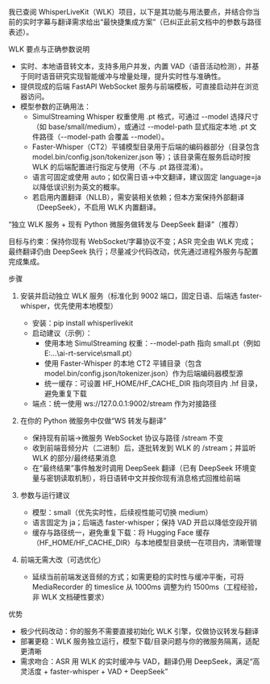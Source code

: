 我已查阅 WhisperLiveKit（WLK）项目，以下是其功能与用法要点，并结合你当前的实时字幕与翻译需求给出“最快捷集成方案”（已纠正此前文档中的参数与路径表述）。

WLK 要点与正确参数说明

- 实时、本地语音转文本，支持多用户并发，内置 VAD（语音活动检测），并基于同时语音研究实现智能缓冲与增量处理，提升实时性与准确性。
- 提供现成的后端 FastAPI WebSocket 服务与前端模板，可直接启动并在浏览器访问。
- 模型参数的正确用法：
  - SimulStreaming Whisper 权重使用 .pt 格式，可通过 --model 选择尺寸（如 base/small/medium），或通过 --model-path 显式指定本地 .pt 文件路径（--model-path 会覆盖 --model）。
  - Faster-Whisper（CT2）平铺模型目录用于后端的编码器部分（目录包含 model.bin/config.json/tokenizer.json 等）；该目录需在服务启动时按 WLK 的后端配置进行指定与使用（不与 .pt 路径混淆）。
  - 语言可固定或使用 auto；如仅需日语→中文翻译，建议固定 language=ja 以降低误识别为英文的概率。
  - 若启用内置翻译（NLLB），需安装相关依赖；但本方案保持外部翻译（DeepSeek），不启用 WLK 内置翻译。

“独立 WLK 服务 + 现有 Python 微服务做转发与 DeepSeek 翻译”（推荐）

目标与约束：保持你现有 WebSocket/字幕协议不变；ASR 完全由 WLK 完成；最终翻译仍由 DeepSeek 执行；尽量减少代码改动，优先通过进程外服务与配置完成集成。

步骤
1) 安装并启动独立 WLK 服务（标准化到 9002 端口，固定日语、后端选 faster-whisper，优先使用本地模型）
   - 安装：pip install whisperlivekit
   - 启动建议（示例）：
     - 使用本地 SimulStreaming 权重：--model-path 指向 small.pt（例如 E:\...\ai-rt-service\small.pt）
     - 使用 Faster-Whisper 的本地 CT2 平铺目录（包含 model.bin/config.json/tokenizer.json）作为后端编码器模型源
     - 统一缓存：可设置 HF_HOME/HF_CACHE_DIR 指向项目内 .hf 目录，避免重复下载
   - 端点：统一使用 ws://127.0.0.1:9002/stream 作为对接路径

2) 在你的 Python 微服务中仅做“WS 转发与翻译”
   - 保持现有前端→微服务 WebSocket 协议与路径 /stream 不变
   - 收到前端音频分片（二进制）后，逐批转发到 WLK 的 /stream；并监听 WLK 的部分/最终结果消息
   - 在“最终结果”事件触发时调用 DeepSeek 翻译（已有 DeepSeek 环境变量与密钥读取机制），将日语转中文并按你现有消息格式回推给前端

3) 参数与运行建议
   - 模型：small（优先实时性，后续视性能可切换 medium）
   - 语言固定为 ja；后端选 faster-whisper；保持 VAD 开启以降低空段开销
   - 缓存与路径统一，避免重复下载：将 Hugging Face 缓存（HF_HOME/HF_CACHE_DIR）与本地模型目录统一在项目内，清晰管理

4) 前端无需大改（可选优化）
   - 延续当前前端发送音频的方式；如需更稳的实时性与缓冲平衡，可将 MediaRecorder 的 timeslice 从 1000ms 调整为约 1500ms（工程经验，非 WLK 文档硬性要求）

优势
- 极少代码改动：你的服务不需要直接初始化 WLK 引擎，仅做协议转发与翻译
- 部署更稳：WLK 服务独立运行，模型下载/目录问题与你的微服务隔离，适配更清晰
- 需求吻合：ASR 用 WLK 的实时缓冲与 VAD，翻译仍用 DeepSeek，满足“高灵活度 + faster-whisper + VAD + DeepSeek”
